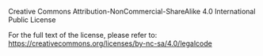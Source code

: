 
Creative Commons Attribution-NonCommercial-ShareAlike 4.0 International Public License

For the full text of the license, please refer to: https://creativecommons.org/licenses/by-nc-sa/4.0/legalcode